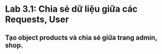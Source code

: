 # Lab 3.1: Chia sẻ dữ liệu giữa các Requests, User

## Tạo object products và chia sẻ giữa trang admin, shop.
